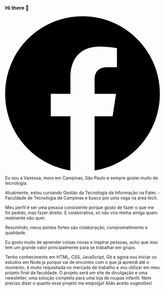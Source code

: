 ### Hi there 👋

<a href="https://www.facebook.com/vanessa.pondiandemedeiros/">
  <svg role="img" viewBox="0 0 24 24" xmlns="http://www.w3.org/2000/svg">
    <title>Facebook</title>
    <path d="M24 12.073c0-6.627-5.373-12-12-12s-12 5.373-12 12c0 5.99 4.388 10.954 10.125 11.854v-8.385H7.078v-3.47h3.047V9.43c0-3.007 1.792-4.669 4.533-4.669 1.312 0 2.686.235 2.686.235v2.953H15.83c-1.491 0-1.956.925-1.956 1.874v2.25h3.328l-.532 3.47h-2.796v8.385C19.612 23.027 24 18.062 24 12.073z"/>
  </svg>
</a>

Eu sou a Vanessa, moro em Campinas, São Paulo e sempre gostei muito de tecnologia. 

Atualmente, estou cursando Gestão da Tecnologia da Informação na Fatec - Faculdade de Tecnologia de Campinas e busco por uma vaga na área tech.

Meu perfil é ser uma pessoa consistente porque gosto de fazer o que me foi pedido, mas fazer direito. E colaborativa, só não vira minha amiga quem realmente não quer.

Resumindo, meus pontos fortes são colaboração, comprometimento e qualidade.

Eu gosto muito de aprender coisas novas e inspirar pessoas, acho que isso tem um grande valor principalmente para se trabalhar em grupo.

Tenho conhecimento em HTML, CSS, JavaScript, Git e agora vou iniciar os estudos em Node.js porque vai de encontro com o que já aprendi até o momento, é muito requisitada no mercado de trabalho e vou utilizar em meu projeto final da faculdade. O projeto será um site de divulgação e uma newsletter, uma solução completa para uma loja de roupas infantil. Nem preciso dizer o quanto esse projeto me empolga! Aliás aceito sugestões!
